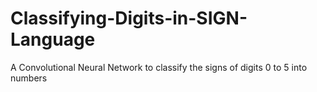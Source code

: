# Classifying-Digits-in-SIGN-Language
A Convolutional Neural Network to classify the signs of digits 0 to 5 into numbers
